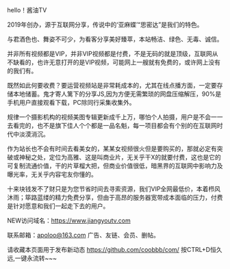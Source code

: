 hello！酱油TV

2019年创办，源于互联网分享，传说中的‘亚麻蝶’“思密达”是我们的特色。

与君酒色也、舞姿不可少，为看客分享美好臻萃，本站畅洁、绿色、无毒、诚信。 

并非所有视频都是VIP，并非VIP视频都是付费，不是无码的就是顶级，互联网从不缺看的，也许无意打开的是VIP视频，可能网上一艘就有免费的，或许网上没有的我们有。

既然如此何要收费？要运营视频站是非常耗成本的，尤其在线点播方面，一定要存储本地储蓄。鬼才寄人篱下的分享JS,因为方便无需繁琐的网盘压缩解压，90%是手机用户直接观看下载，PC除同行采集收集外。

规律一个摄影机构的视频美图专辑更新成千上万，哪怕个人拍摄，用户是不会一一去看完的，也不是旗下佳人个个都是一品名魁，每一项目都会有个别的在互联网时代中淡漠消沉。

作为站长也不会有时间去看美女的，某某女视频很火但是要购买的，那就必定有突破或神秘之处，定位为高雅、这是叫商业片，无关乎干X的就要付费，这也是它的可复制流通价值，干的片草榴大把，但商业价值很低，暗黑界的互联网中影响力及曝光率，无关乎内容宅友你懂的。

十来块钱发不了财只是为您节省时间去寻索资源，我们VIP全网最低价，本着栉风沐雨；筚路蓝缕的精力免费分享，但由于高昂的服务器宽带成本面临的压力，付费是针对愿意和我们一起走下去的用户。

NEW访问域名：https://www.jiangyoutv.com

联系邮箱：apoloo@163.com 广告、友链、会员、删帖。

请收藏本页面用于发布新动态 https://github.com/coobbb/com/ 按CTRL+D恒久远,一键永流转~~~ 
                                                                                     
